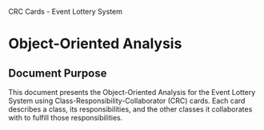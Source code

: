 CRC Cards - Event Lottery System
# Object-Oriented Analysis
## Document Purpose
This document presents the Object-Oriented Analysis for the Event Lottery System using Class-Responsibility-Collaborator (CRC) cards. 
Each card describes a class, its responsibilities, and the other classes it collaborates with to fulfill those responsibilities.
